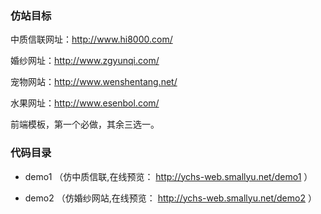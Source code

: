 
### 仿站目标

中质信联网址：http://www.hi8000.com/

婚纱网址：http://www.zgyunqi.com/

宠物网站：http://www.wenshentang.net/

水果网址：http://www.esenbol.com/

前端模板，第一个必做，其余三选一。

### 代码目录

- demo1 （仿中质信联,在线预览： http://ychs-web.smallyu.net/demo1 ）

- demo2 （仿婚纱网站,在线预览： http://ychs-web.smallyu.net/demo2 ）

